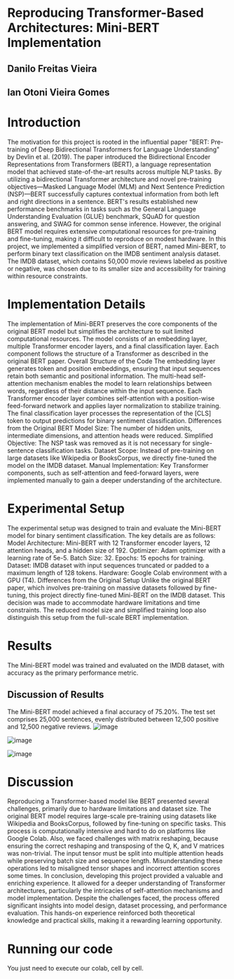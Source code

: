 # Reproducing Transformer-Based Architectures: Mini-BERT Implementation
## Danilo Freitas Vieira
## Ian Otoni Vieira Gomes

# Introduction
The motivation for this project is rooted in the influential paper "BERT: Pre-training of Deep Bidirectional Transformers for Language Understanding" by Devlin et al. (2019). The paper introduced the Bidirectional Encoder Representations from Transformers (BERT), a language representation model that achieved state-of-the-art results across multiple NLP tasks. By utilizing a bidirectional Transformer architecture and novel pre-training objectives—Masked Language Model (MLM) and Next Sentence Prediction (NSP)—BERT successfully captures contextual information from both left and right directions in a sentence.
BERT's results established new performance benchmarks in tasks such as the General Language Understanding Evaluation (GLUE) benchmark, SQuAD for question answering, and SWAG for common sense inference. However, the original BERT model requires extensive computational resources for pre-training and fine-tuning, making it difficult to reproduce on modest hardware.
In this project, we implemented a simplified version of BERT, named Mini-BERT, to perform binary text classification on the IMDB sentiment analysis dataset. The IMDB dataset, which contains 50,000 movie reviews labeled as positive or negative, was chosen due to its smaller size and accessibility for training within resource constraints.

# Implementation Details
The implementation of Mini-BERT preserves the core components of the original BERT model but simplifies the architecture to suit limited computational resources. The model consists of an embedding layer, multiple Transformer encoder layers, and a final classification layer. Each component follows the structure of a Transformer as described in the original BERT paper.
Overall Structure of the Code
The embedding layer generates token and position embeddings, ensuring that input sequences retain both semantic and positional information.
The multi-head self-attention mechanism enables the model to learn relationships between words, regardless of their distance within the input sequence.
Each Transformer encoder layer combines self-attention with a position-wise feed-forward network and applies layer normalization to stabilize training.
The final classification layer processes the representation of the [CLS] token to output predictions for binary sentiment classification.
Differences from the Original BERT
Model Size: The number of hidden units, intermediate dimensions, and attention heads were reduced.
Simplified Objective: The NSP task was removed as it is not necessary for single-sentence classification tasks.
Dataset Scope: Instead of pre-training on large datasets like Wikipedia or BooksCorpus, we directly fine-tuned the model on the IMDB dataset.
Manual Implementation: Key Transformer components, such as self-attention and feed-forward layers, were implemented manually to gain a deeper understanding of the architecture.

# Experimental Setup
The experimental setup was designed to train and evaluate the Mini-BERT model for binary sentiment classification. The key details are as follows:
Model Architecture: Mini-BERT with 12 Transformer encoder layers, 12 attention heads, and a hidden size of 192.
Optimizer: Adam optimizer with a learning rate of 5e-5.
Batch Size: 32.
Epochs: 15 epochs for training.
Dataset: IMDB dataset with input sequences truncated or padded to a maximum length of 128 tokens.
Hardware: Google Colab environment with a GPU (T4). 
Differences from the Original Setup
Unlike the original BERT paper, which involves pre-training on massive datasets followed by fine-tuning, this project directly fine-tuned Mini-BERT on the IMDB dataset. This decision was made to accommodate hardware limitations and time constraints. The reduced model size and simplified training loop also distinguish this setup from the full-scale BERT implementation.

# Results
The Mini-BERT model was trained and evaluated on the IMDB dataset, with accuracy as the primary performance metric.
## Discussion of Results
The Mini-BERT model achieved a final accuracy of 75.20%. The test set comprises 25,000 sentences, evenly distributed between 12,500 positive and 12,500 negative reviews.
![image](https://github.com/user-attachments/assets/26fb109c-cef3-4441-8cd9-b393b08fa23b)

![image](https://github.com/user-attachments/assets/bd021629-c5c7-4da7-b062-d40aa7fb640d)

![image](https://github.com/user-attachments/assets/979e2d2f-378a-4ed5-be19-983c963cb755)

# Discussion
Reproducing a Transformer-based model like BERT presented several challenges, primarily due to hardware limitations and dataset size. The original BERT model requires large-scale pre-training using datasets like Wikipedia and BooksCorpus, followed by fine-tuning on specific tasks. This process is computationally intensive and hard to do on platforms like Google Colab. Also, we faced challenges with matrix reshaping, because ensuring the correct reshaping and transposing of the Q, K, and V matrices was non-trivial. The input tensor must be split into multiple attention heads while preserving batch size and sequence length. Misunderstanding these operations led to misaligned tensor shapes and incorrect attention scores some times. In conclusion, developing this project provided a valuable and enriching experience. It allowed for a deeper understanding of Transformer architectures, particularly the intricacies of self-attention mechanisms and model implementation. Despite the challenges faced, the process offered significant insights into model design, dataset processing, and performance evaluation. This hands-on experience reinforced both theoretical knowledge and practical skills, making it a rewarding learning opportunity.

# Running our code
You just need to execute our colab, cell by cell.

